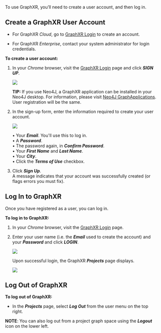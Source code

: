 To use GraphXR, you’ll need to create a user account, and then log in.

## Create a GraphXR User Account

*   For GraphXR _Cloud_, go to [GraphXR Login](https://graphxr.kineviz.com/login) to create an account.
    
*   For GraphXR _Enterprise_, contact your system administrator for login credentials.
    

**To create a user account:**

1.  In your _Chrome_ browser, visit the [GraphXR Login](https://graphxr.kineviz.com/login) page and click _**SIGN UP**_.
    
    ![](https://kineviz.atlassian.net/wiki/download/attachments/985825405/01_02_01_LoginWBrowser420.png?api=v2)
    
    **TIP:** If you use Neo4J, a GraphXR application can be installed in your Neo4J desktop. For information, please visit [Neo4J GraphApplications](https://neo4j.com/blog/graphxr-graph-app-neo4j-desktop/%5B*Neo4J). User registration will be the same.
    
2.  In the sign-up form, enter the information required to create your user account.
    
    ![](https://kineviz.atlassian.net/wiki/download/attachments/985825405/01_02_02_SignUp320.png?api=v2)
    
    • Your _**Email**_. You'll use this to log in.  
    • A _**Password**_.  
    • The password again, in _**Confirm Password**_.  
    • Your _**First Name**_ and _**Last Name**_.  
    • Your _**City**_.  
    • Click the _**Terms of Use**_ checkbox.
    
3.  Click _**Sign Up**_.  
    A message indicates that your account was successfully created (or flags errors you must fix).
    

## Log In to GraphXR

Once you have registered as a user, you can log in.

**To log in to GraphXR:**

1.  In your _Chrome_ browser, visit the [GraphXR Login](https://graphxr.kineviz.com/login) page.
    
2.  Enter your user name (i.e. the _**Email**_ used to create the account) and your _**Password**_ and click _**LOGIN**_.
    
    ![](https://kineviz.atlassian.net/wiki/download/attachments/985825405/01_02_03_Login320.png?api=v2)
    
    Upon successful login, the GraphXR _**Projects**_ page displays.
    
    ![](https://kineviz.atlassian.net/wiki/download/attachments/985825405/01_02_04_ProjectsPage1080.png?api=v2)

## Log Out of GraphXR

**To log out of GraphXR:**

*   In the _**Projects**_ page, select _**Log Out**_ from the user menu on the top right.
    

**NOTE**: You can also log out from a project graph space using the _**Logout**_ icon on the lower left.